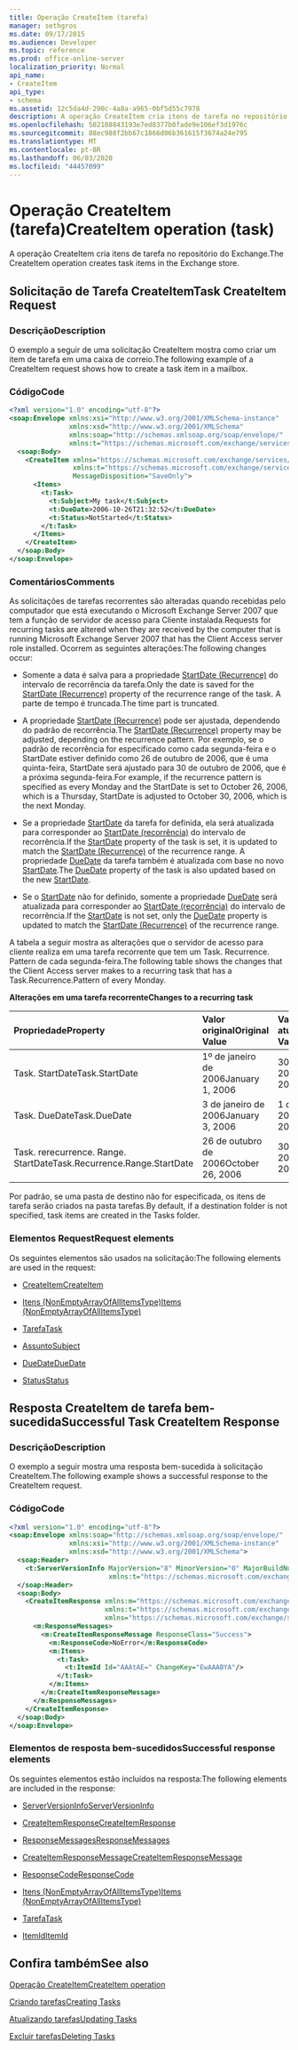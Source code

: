 ```yaml
---
title: Operação CreateItem (tarefa)
manager: sethgros
ms.date: 09/17/2015
ms.audience: Developer
ms.topic: reference
ms.prod: office-online-server
localization_priority: Normal
api_name:
- CreateItem
api_type:
- schema
ms.assetid: 12c5da4d-290c-4a8a-a965-0bf5d55c7978
description: A operação CreateItem cria itens de tarefa no repositório do Exchange.
ms.openlocfilehash: 502108843193e7ed8377b0fade9e106ef3d1976c
ms.sourcegitcommit: 88ec988f2bb67c1866d06b361615f3674a24e795
ms.translationtype: MT
ms.contentlocale: pt-BR
ms.lasthandoff: 06/03/2020
ms.locfileid: "44457099"
---
```

# <a name="createitem-operation-task"></a><span data-ttu-id="c67fb-103">Operação CreateItem (tarefa)</span><span class="sxs-lookup"><span data-stu-id="c67fb-103">CreateItem operation (task)</span></span>

<span data-ttu-id="c67fb-104">A operação CreateItem cria itens de tarefa no repositório do Exchange.</span><span class="sxs-lookup"><span data-stu-id="c67fb-104">The CreateItem operation creates task items in the Exchange store.</span></span>
  
## <a name="task-createitem-request"></a><span data-ttu-id="c67fb-105">Solicitação de Tarefa CreateItem</span><span class="sxs-lookup"><span data-stu-id="c67fb-105">Task CreateItem Request</span></span>

### <a name="description"></a><span data-ttu-id="c67fb-106">Descrição</span><span class="sxs-lookup"><span data-stu-id="c67fb-106">Description</span></span>

<span data-ttu-id="c67fb-107">O exemplo a seguir de uma solicitação CreateItem mostra como criar um item de tarefa em uma caixa de correio.</span><span class="sxs-lookup"><span data-stu-id="c67fb-107">The following example of a CreateItem request shows how to create a task item in a mailbox.</span></span>
  
### <a name="code"></a><span data-ttu-id="c67fb-108">Código</span><span class="sxs-lookup"><span data-stu-id="c67fb-108">Code</span></span>

```XML
<?xml version="1.0" encoding="utf-8"?>
<soap:Envelope xmlns:xsi="http://www.w3.org/2001/XMLSchema-instance"
               xmlns:xsd="http://www.w3.org/2001/XMLSchema"
               xmlns:soap="http://schemas.xmlsoap.org/soap/envelope/"
               xmlns:t="https://schemas.microsoft.com/exchange/services/2006/types">
  <soap:Body>
    <CreateItem xmlns="https://schemas.microsoft.com/exchange/services/2006/messages"
                xmlns:t="https://schemas.microsoft.com/exchange/services/2006/types" 
                MessageDisposition="SaveOnly">
      <Items>
        <t:Task>
          <t:Subject>My task</t:Subject>
          <t:DueDate>2006-10-26T21:32:52</t:DueDate>
          <t:Status>NotStarted</t:Status>
        </t:Task>
      </Items>
    </CreateItem>
  </soap:Body>
</soap:Envelope>
```

### <a name="comments"></a><span data-ttu-id="c67fb-109">Comentários</span><span class="sxs-lookup"><span data-stu-id="c67fb-109">Comments</span></span>

<span data-ttu-id="c67fb-110">As solicitações de tarefas recorrentes são alteradas quando recebidas pelo computador que está executando o Microsoft Exchange Server 2007 que tem a função de servidor de acesso para Cliente instalada.</span><span class="sxs-lookup"><span data-stu-id="c67fb-110">Requests for recurring tasks are altered when they are received by the computer that is running Microsoft Exchange Server 2007 that has the Client Access server role installed.</span></span> <span data-ttu-id="c67fb-111">Ocorrem as seguintes alterações:</span><span class="sxs-lookup"><span data-stu-id="c67fb-111">The following changes occur:</span></span>
  
- <span data-ttu-id="c67fb-112">Somente a data é salva para a propriedade [StartDate (Recurrence)](startdate-recurrence.md) do intervalo de recorrência da tarefa.</span><span class="sxs-lookup"><span data-stu-id="c67fb-112">Only the date is saved for the [StartDate (Recurrence)](startdate-recurrence.md) property of the recurrence range of the task.</span></span> <span data-ttu-id="c67fb-113">A parte de tempo é truncada.</span><span class="sxs-lookup"><span data-stu-id="c67fb-113">The time part is truncated.</span></span> 
    
- <span data-ttu-id="c67fb-114">A propriedade [StartDate (Recurrence)](startdate-recurrence.md) pode ser ajustada, dependendo do padrão de recorrência.</span><span class="sxs-lookup"><span data-stu-id="c67fb-114">The [StartDate (Recurrence)](startdate-recurrence.md) property may be adjusted, depending on the recurrence pattern.</span></span> <span data-ttu-id="c67fb-115">Por exemplo, se o padrão de recorrência for especificado como cada segunda-feira e o StartDate estiver definido como 26 de outubro de 2006, que é uma quinta-feira, StartDate será ajustado para 30 de outubro de 2006, que é a próxima segunda-feira.</span><span class="sxs-lookup"><span data-stu-id="c67fb-115">For example, if the recurrence pattern is specified as every Monday and the StartDate is set to October 26, 2006, which is a Thursday, StartDate is adjusted to October 30, 2006, which is the next Monday.</span></span> 
    
- <span data-ttu-id="c67fb-116">Se a propriedade [StartDate](startdate.md) da tarefa for definida, ela será atualizada para corresponder ao [StartDate (recorrência)](startdate-recurrence.md) do intervalo de recorrência.</span><span class="sxs-lookup"><span data-stu-id="c67fb-116">If the [StartDate](startdate.md) property of the task is set, it is updated to match the [StartDate (Recurrence)](startdate-recurrence.md) of the recurrence range.</span></span> <span data-ttu-id="c67fb-117">A propriedade [DueDate](duedate.md) da tarefa também é atualizada com base no novo [StartDate](startdate.md).</span><span class="sxs-lookup"><span data-stu-id="c67fb-117">The [DueDate](duedate.md) property of the task is also updated based on the new [StartDate](startdate.md).</span></span>
    
- <span data-ttu-id="c67fb-118">Se o [StartDate](startdate.md) não for definido, somente a propriedade [DueDate](duedate.md) será atualizada para corresponder ao [StartDate (recorrência)](startdate-recurrence.md) do intervalo de recorrência.</span><span class="sxs-lookup"><span data-stu-id="c67fb-118">If the [StartDate](startdate.md) is not set, only the [DueDate](duedate.md) property is updated to match the [StartDate (Recurrence)](startdate-recurrence.md) of the recurrence range.</span></span> 
    
<span data-ttu-id="c67fb-119">A tabela a seguir mostra as alterações que o servidor de acesso para cliente realiza em uma tarefa recorrente que tem um Task. Recurrence. Pattern de cada segunda-feira.</span><span class="sxs-lookup"><span data-stu-id="c67fb-119">The following table shows the changes that the Client Access server makes to a recurring task that has a Task.Recurrence.Pattern of every Monday.</span></span>
  
<span data-ttu-id="c67fb-120">**Alterações em uma tarefa recorrente**</span><span class="sxs-lookup"><span data-stu-id="c67fb-120">**Changes to a recurring task**</span></span>

|<span data-ttu-id="c67fb-121">**Propriedade**</span><span class="sxs-lookup"><span data-stu-id="c67fb-121">**Property**</span></span>|<span data-ttu-id="c67fb-122">**Valor original**</span><span class="sxs-lookup"><span data-stu-id="c67fb-122">**Original Value**</span></span>|<span data-ttu-id="c67fb-123">**Valor atualizado**</span><span class="sxs-lookup"><span data-stu-id="c67fb-123">**Updated Value**</span></span>|
|:-----|:-----|:-----|
|<span data-ttu-id="c67fb-124">Task. StartDate</span><span class="sxs-lookup"><span data-stu-id="c67fb-124">Task.StartDate</span></span>  <br/> |<span data-ttu-id="c67fb-125">1º de janeiro de 2006</span><span class="sxs-lookup"><span data-stu-id="c67fb-125">January 1, 2006</span></span>  <br/> |<span data-ttu-id="c67fb-126">30 de outubro de 2006</span><span class="sxs-lookup"><span data-stu-id="c67fb-126">October 30, 2006</span></span>  <br/> |
|<span data-ttu-id="c67fb-127">Task. DueDate</span><span class="sxs-lookup"><span data-stu-id="c67fb-127">Task.DueDate</span></span>  <br/> |<span data-ttu-id="c67fb-128">3 de janeiro de 2006</span><span class="sxs-lookup"><span data-stu-id="c67fb-128">January 3, 2006</span></span>  <br/> |<span data-ttu-id="c67fb-129">1 de novembro de 2006</span><span class="sxs-lookup"><span data-stu-id="c67fb-129">November 1, 2006</span></span>  <br/> |
|<span data-ttu-id="c67fb-130">Task. rerecurrence. Range. StartDate</span><span class="sxs-lookup"><span data-stu-id="c67fb-130">Task.Recurrence.Range.StartDate</span></span>  <br/> |<span data-ttu-id="c67fb-131">26 de outubro de 2006</span><span class="sxs-lookup"><span data-stu-id="c67fb-131">October 26, 2006</span></span>  <br/> |<span data-ttu-id="c67fb-132">30 de outubro de 2006</span><span class="sxs-lookup"><span data-stu-id="c67fb-132">October 30, 2006</span></span>  <br/> |
   
<span data-ttu-id="c67fb-133">Por padrão, se uma pasta de destino não for especificada, os itens de tarefa serão criados na pasta tarefas.</span><span class="sxs-lookup"><span data-stu-id="c67fb-133">By default, if a destination folder is not specified, task items are created in the Tasks folder.</span></span>
  
### <a name="request-elements"></a><span data-ttu-id="c67fb-134">Elementos Request</span><span class="sxs-lookup"><span data-stu-id="c67fb-134">Request elements</span></span>

<span data-ttu-id="c67fb-135">Os seguintes elementos são usados na solicitação:</span><span class="sxs-lookup"><span data-stu-id="c67fb-135">The following elements are used in the request:</span></span>
  
- [<span data-ttu-id="c67fb-136">CreateItem</span><span class="sxs-lookup"><span data-stu-id="c67fb-136">CreateItem</span></span>](createitem.md)
    
- [<span data-ttu-id="c67fb-137">Itens (NonEmptyArrayOfAllItemsType)</span><span class="sxs-lookup"><span data-stu-id="c67fb-137">Items (NonEmptyArrayOfAllItemsType)</span></span>](items-nonemptyarrayofallitemstype.md)
    
- [<span data-ttu-id="c67fb-138">Tarefa</span><span class="sxs-lookup"><span data-stu-id="c67fb-138">Task</span></span>](task.md)
    
- [<span data-ttu-id="c67fb-139">Assunto</span><span class="sxs-lookup"><span data-stu-id="c67fb-139">Subject</span></span>](subject.md)
    
- [<span data-ttu-id="c67fb-140">DueDate</span><span class="sxs-lookup"><span data-stu-id="c67fb-140">DueDate</span></span>](duedate.md)
    
- [<span data-ttu-id="c67fb-141">Status</span><span class="sxs-lookup"><span data-stu-id="c67fb-141">Status</span></span>](status.md)
    
## <a name="successful-task-createitem-response"></a><span data-ttu-id="c67fb-142">Resposta CreateItem de tarefa bem-sucedida</span><span class="sxs-lookup"><span data-stu-id="c67fb-142">Successful Task CreateItem Response</span></span>

### <a name="description"></a><span data-ttu-id="c67fb-143">Descrição</span><span class="sxs-lookup"><span data-stu-id="c67fb-143">Description</span></span>

<span data-ttu-id="c67fb-144">O exemplo a seguir mostra uma resposta bem-sucedida à solicitação CreateItem.</span><span class="sxs-lookup"><span data-stu-id="c67fb-144">The following example shows a successful response to the CreateItem request.</span></span>
  
### <a name="code"></a><span data-ttu-id="c67fb-145">Código</span><span class="sxs-lookup"><span data-stu-id="c67fb-145">Code</span></span>

```XML
<?xml version="1.0" encoding="utf-8"?>
<soap:Envelope xmlns:soap="http://schemas.xmlsoap.org/soap/envelope/" 
               xmlns:xsi="http://www.w3.org/2001/XMLSchema-instance" 
               xmlns:xsd="http://www.w3.org/2001/XMLSchema">
  <soap:Header>
    <t:ServerVersionInfo MajorVersion="8" MinorVersion="0" MajorBuildNumber="653" MinorBuildNumber="0" 
                         xmlns:t="https://schemas.microsoft.com/exchange/services/2006/types"/>
  </soap:Header>
  <soap:Body>
    <CreateItemResponse xmlns:m="https://schemas.microsoft.com/exchange/services/2006/messages" 
                        xmlns:t="https://schemas.microsoft.com/exchange/services/2006/types" 
                        xmlns="https://schemas.microsoft.com/exchange/services/2006/messages">
      <m:ResponseMessages>
        <m:CreateItemResponseMessage ResponseClass="Success">
          <m:ResponseCode>NoError</m:ResponseCode>
          <m:Items>
            <t:Task>
              <t:ItemId Id="AAAtAE=" ChangeKey="EwAAABYA"/>
            </t:Task>
          </m:Items>
        </m:CreateItemResponseMessage>
      </m:ResponseMessages>
    </CreateItemResponse>
  </soap:Body>
</soap:Envelope>
```

### <a name="successful-response-elements"></a><span data-ttu-id="c67fb-146">Elementos de resposta bem-sucedidos</span><span class="sxs-lookup"><span data-stu-id="c67fb-146">Successful response elements</span></span>

<span data-ttu-id="c67fb-147">Os seguintes elementos estão incluídos na resposta:</span><span class="sxs-lookup"><span data-stu-id="c67fb-147">The following elements are included in the response:</span></span>
  
- [<span data-ttu-id="c67fb-148">ServerVersionInfo</span><span class="sxs-lookup"><span data-stu-id="c67fb-148">ServerVersionInfo</span></span>](serverversioninfo.md)
    
- [<span data-ttu-id="c67fb-149">CreateItemResponse</span><span class="sxs-lookup"><span data-stu-id="c67fb-149">CreateItemResponse</span></span>](createitemresponse.md)
    
- [<span data-ttu-id="c67fb-150">ResponseMessages</span><span class="sxs-lookup"><span data-stu-id="c67fb-150">ResponseMessages</span></span>](responsemessages.md)
    
- [<span data-ttu-id="c67fb-151">CreateItemResponseMessage</span><span class="sxs-lookup"><span data-stu-id="c67fb-151">CreateItemResponseMessage</span></span>](createitemresponsemessage.md)
    
- [<span data-ttu-id="c67fb-152">ResponseCode</span><span class="sxs-lookup"><span data-stu-id="c67fb-152">ResponseCode</span></span>](responsecode.md)
    
- [<span data-ttu-id="c67fb-153">Itens (NonEmptyArrayOfAllItemsType)</span><span class="sxs-lookup"><span data-stu-id="c67fb-153">Items (NonEmptyArrayOfAllItemsType)</span></span>](items-nonemptyarrayofallitemstype.md)
    
- [<span data-ttu-id="c67fb-154">Tarefa</span><span class="sxs-lookup"><span data-stu-id="c67fb-154">Task</span></span>](task.md)
    
- [<span data-ttu-id="c67fb-155">ItemId</span><span class="sxs-lookup"><span data-stu-id="c67fb-155">ItemId</span></span>](itemid.md)
    
## <a name="see-also"></a><span data-ttu-id="c67fb-156">Confira também</span><span class="sxs-lookup"><span data-stu-id="c67fb-156">See also</span></span>



[<span data-ttu-id="c67fb-157">Operação CreateItem</span><span class="sxs-lookup"><span data-stu-id="c67fb-157">CreateItem operation</span></span>](createitem-operation.md)


[<span data-ttu-id="c67fb-158">Criando tarefas</span><span class="sxs-lookup"><span data-stu-id="c67fb-158">Creating Tasks</span></span>](https://msdn.microsoft.com/library/0ef97334-e8a0-4f67-a23a-dd9e2bbad49f%28Office.15%29.aspx)
  
[<span data-ttu-id="c67fb-159">Atualizando tarefas</span><span class="sxs-lookup"><span data-stu-id="c67fb-159">Updating Tasks</span></span>](https://msdn.microsoft.com/library/0a1bf360-d40c-4a99-929b-4c73a14394d5%28Office.15%29.aspx)
  
[<span data-ttu-id="c67fb-160">Excluir tarefas</span><span class="sxs-lookup"><span data-stu-id="c67fb-160">Deleting Tasks</span></span>](https://msdn.microsoft.com/library/a3d7e25f-8a35-4901-b1d9-d31f418ab340%28Office.15%29.aspx)

